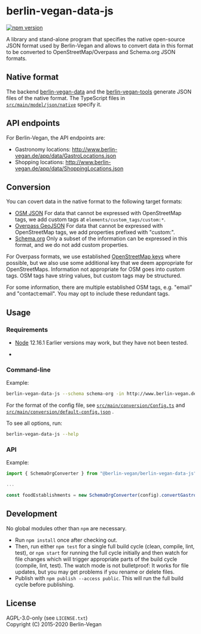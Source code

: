 # berlin-vegan-data-js

[![npm version](https://badge.fury.io/js/%40berlin-vegan%2Fberlin-vegan-data-js.svg)](
    https://badge.fury.io/js/%40berlin-vegan%2Fberlin-vegan-data-js
)

A library and stand-alone program that specifies the native open-source JSON format used by Berlin-Vegan
and allows to convert data in this format to be converted to OpenStreetMap/Overpass and Schema.org JSON formats.

## Native format

The backend [berlin-vegan-data](https://github.com/Berlin-Vegan/berlin-vegan-data) and the
[berlin-vegan-tools](https://github.com/Berlin-Vegan/berlin-vegan-tools) generate JSON files of the native
format. The TypeScript files in
[`src/main/model/json/native`](
    https://github.com/Berlin-Vegan/berlin-vegan-data-js/tree/master/src/main/model/json/native
) specify it.

## API endpoints

For Berlin-Vegan, the API endpoints are:

- Gastronomy locations: <http://www.berlin-vegan.de/app/data/GastroLocations.json>
- Shopping locations: <http://www.berlin-vegan.de/app/data/ShoppingLocations.json>

## Conversion

You can covert data in the native format to the following target formats:

- [OSM JSON](https://wiki.openstreetmap.org/wiki/OSM_JSON)
  For data that cannot be expressed with OpenStreetMap tags, we add custom tags at
  `elements/custom_tags/custom:*`.
- [Overpass GeoJSON](https://wiki.openstreetmap.org/wiki/Overpass_turbo/GeoJSON)
  For data that cannot be expressed with OpenStreetMap tags, we add properties prefixed with "custom:".
- [Schema.org](https://schema.org/)
  Only a subset of the information can be expressed in this format, and we do not add custom properties.

For Overpass formats, we use established [OpenStreetMap keys](https://wiki.openstreetmap.org/wiki/Category:Keys)
where possible, but we also use some additional key that we deem appropriate for OpenStreetMaps.
Information not appropriate for OSM goes into custom tags. OSM tags have string values, but custom tags may be
structured.

For some information, there are multiple established OSM tags, e.g. "email" and "contact:email".
You may opt to include these redundant tags.

## Usage

### Requirements

- [Node](https://nodejs.org/) 12.16.1
  Earlier versions may work, but they have not been tested.

-

### Command-line

Example:

```sh
berlin-vegan-data-js --schema schema-org -in http://www.berlin-vegan.de/app/data/GastroLocations.json --config config.json
```

For the format of the config file, see
[`src/main/conversion/Config.ts`](
    https://github.com/Berlin-Vegan/berlin-vegan-data-js/tree/master/src/main/conversion/Config.ts
)
and
[`src/main/conversion/default-config.json`](
    https://github.com/Berlin-Vegan/berlin-vegan-data-js/tree/master/src/main/conversion/default-config.json
)
.

To see all options, run:

```sh
berlin-vegan-data-js --help
```

### API

Example:

```js
import { SchemaOrgConverter } from "@berlin-vegan/berlin-vegan-data-js"

...

const foodEstablishments = new SchemaOrgConverter(config).convertGastroLocations(locations)
```

## Development

No global modules other than `npm` are necessary.

- Run `npm install` once after checking out.
- Then, run either `npm test` for a single full build cycle (clean, compile, lint, test),
  or `npm start` for running the full cycle initially and then watch for file changes which will
  trigger appropriate parts of the build cycle (compile, lint, test). The watch mode is not bulletproof:
  It works for file updates, but you may get problems if you rename or delete files.
- Publish with `npm publish --access public`. This will run the full build cycle before publishing.

## License

AGPL-3.0-only (see `LICENSE.txt`)\
Copyright (C) 2015-2020  Berlin-Vegan
